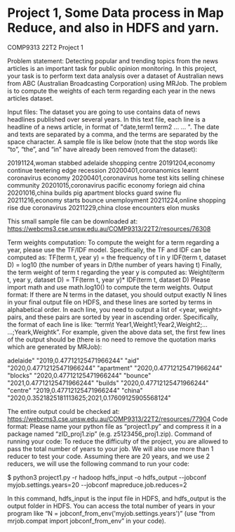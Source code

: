 
# Project 1, Some Data process in Map Reduce, and also in HDFS and yarn.
COMP9313 22T2 Project 1 

Problem statement:
Detecting popular and trending topics from the news articles is an important task for
public opinion monitoring. In this project, your task is to perform text data analysis
over a dataset of Australian news from ABC (Australian Broadcasting Corporation)
using MRJob. The problem is to compute the weights of each term regarding each
year in the news articles dataset.

Input files:
The dataset you are going to use contains data of news headlines published over
several years. In this text file, each line is a headline of a news article, in format of
"date,term1 term2 ... ... ". The date and texts are separated by a comma, and the terms
are separated by the space character. A sample file is like below (note that the stop
words like “to”, “the”, and “in” have already been removed from the dataset):

20191124,woman stabbed adelaide shopping centre
20191204,economy continue teetering edge recession
20200401,coronanomics learnt coronavirus economy
20200401,coronavirus home test kits selling chinese community
20201015,coronavirus pacific economy foriegn aid china
20201016,china builds pig apartment blocks guard swine flu
20211216,economy starts bounce unemployment
20211224,online shopping rise due coronavirus
20211229,china close encounters elon musks

This small sample file can be downloaded at:
https://webcms3.cse.unsw.edu.au/COMP9313/22T2/resources/76308

Term	weights	computation:
To compute the weight for a term regarding a year, please use the TF/IDF model.
Specifically, the TF and IDF can be computed as:
TF(term t, year y) = the frequency of t in y
IDF(term t, dataset D) = log10 (the number of years in D/the number of years having t)
Finally, the term weight of term t regarding the year y is computed as:
Weight(term t, year y, dataset D) = TF(term t, year y)* IDF(term t, dataset D)
Please import math and use math.log10() to compute the term weights.
Output	format:
If there are N terms in the dataset, you should output exactly N lines in your final
output file on HDFS, and these lines are sorted by terms in alphabetical order. In each
line, you need to output a list of <year, weight> pairs, and these pairs are sorted by
year in ascending order. Specifically, the format of each line is like: “term\t
Year1,Weight1;Year2,Weight2;… …;Yeark,Weightk”. For example, given the above
data set, the first few lines of the output should be (there is no need to remove the
quotation marks which are generated by MRJob):

adelaide" "2019,0.47712125471966244"
"aid" "2020,0.47712125471966244"
"apartment" "2020,0.47712125471966244"
"blocks" "2020,0.47712125471966244"
"bounce" "2021,0.47712125471966244"
"builds" "2020,0.47712125471966244"
"centre" "2019,0.47712125471966244"
"china" "2020,0.3521825181113625;2021,0.17609125905568124"

The entire output could be checked at:
https://webcms3.cse.unsw.edu.au/COMP9313/22T2/resources/77904
Code	format:
Please name your python file as “project1.py” and compress it in a package named
“zID_proj1.zip” (e.g. z5123456_proj1.zip).
Command	of	running	your	code:
To reduce the difficulty of the project, you are allowed to pass the total number of
years to your job. We will also use more than 1 reducer to test your code. Assuming
there are 20 years, and we use 2 reducers, we will use the following command to run
your code:


$ python3 project1.py -r hadoop hdfs_input -o hdfs_output --jobconf myjob.settings.years=20 --jobconf mapreduce.job.reduces=2


In this command, hdfs_input is the input file in HDFS, and hdfs_output is the
output folder in HDFS. You can access the total number of years in your program
like “N = jobconf_from_env('myjob.settings.years')” (use “from mrjob.compat
import jobconf_from_env” in your code).


